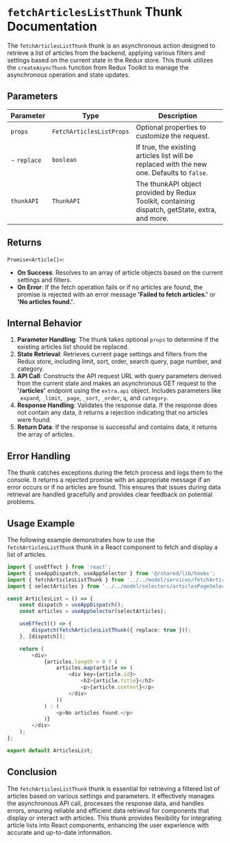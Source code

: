 # `fetchArticlesListThunk` Thunk Documentation

The `fetchArticlesListThunk` thunk is an asynchronous action designed to retrieve a list of articles from the backend, applying various filters and settings based on the current state in the Redux store. This thunk utilizes the `createAsyncThunk` function from Redux Toolkit to manage the asynchronous operation and state updates.

## Parameters

| Parameter        | Type                      | Description                                                                                       |
|------------------|---------------------------|---------------------------------------------------------------------------------------------------|
| `props`          | `FetchArticlesListProps`  | Optional properties to customize the request.                                                    |
| - `replace`      | `boolean`                 | If true, the existing articles list will be replaced with the new one. Defaults to `false`.       |
| `thunkAPI`       | `ThunkAPI`                | The thunkAPI object provided by Redux Toolkit, containing dispatch, getState, extra, and more.    |

## Returns

`Promise<Article[]>`:
- **On Success**: Resolves to an array of article objects based on the current settings and filters.
- **On Error**: If the fetch operation fails or if no articles are found, the promise is rejected with an error message **'Failed to fetch articles.'** or **'No articles found.'**.

## Internal Behavior

1. **Parameter Handling**: The thunk takes optional `props` to determine if the existing articles list should be replaced.
2. **State Retrieval**: Retrieves current page settings and filters from the Redux store, including limit, sort, order, search query, page number, and category.
3. **API Call**: Constructs the API request URL with query parameters derived from the current state and makes an asynchronous GET request to the **'/articles'** endpoint using the `extra.api` object. Includes parameters like `_expand`, `_limit`, `_page`, `_sort`, `_order`, `q`, and `category`.
4. **Response Handling**: Validates the response data. If the response does not contain any data, it returns a rejection indicating that no articles were found.
5. **Return Data**: If the response is successful and contains data, it returns the array of articles.

## Error Handling

The thunk catches exceptions during the fetch process and logs them to the console. It returns a rejected promise with an appropriate message if an error occurs or if no articles are found. This ensures that issues during data retrieval are handled gracefully and provides clear feedback on potential problems.

## Usage Example

The following example demonstrates how to use the `fetchArticlesListThunk` thunk in a React component to fetch and display a list of articles.

```typescript jsx
import { useEffect } from 'react';
import { useAppDispatch, useAppSelector } from '@/shared/lib/hooks';
import { fetchArticlesListThunk } from '../../model/services/fetchArticlesListThunk/fetchArticlesListThunk';
import { selectArticles } from '../../model/selectors/articlesPageSelectors';

const ArticlesList = () => {
    const dispatch = useAppDispatch();
    const articles = useAppSelector(selectArticles);

    useEffect(() => {
        dispatch(fetchArticlesListThunk({ replace: true }));
    }, [dispatch]);

    return (
        <div>
            {articles.length > 0 ? (
                articles.map(article => (
                    <div key={article.id}>
                        <h2>{article.title}</h2>
                        <p>{article.content}</p>
                    </div>
                ))
            ) : (
                <p>No articles found.</p>
            )}
        </div>
    );
};

export default ArticlesList;
```
## Conclusion
The `fetchArticlesListThunk` thunk is essential for retrieving a filtered list of articles based on various settings and parameters. It effectively manages the asynchronous API call, processes the response data, and handles errors, ensuring reliable and efficient data retrieval for components that display or interact with articles. This thunk provides flexibility for integrating article lists into React components, enhancing the user experience with accurate and up-to-date information.
